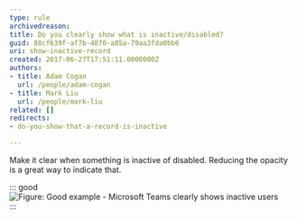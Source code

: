 ```yaml
---
type: rule
archivedreason: 
title: Do you clearly show what is inactive/disabled?
guid: 88cf639f-af7b-4870-a85a-79aa3fda0bb6
uri: show-inactive-record
created: 2017-06-27T17:51:11.0000000Z
authors:
- title: Adam Cogan
  url: /people/adam-cogan
- title: Mark Liu
  url: /people/mark-liu
related: []
redirects:
- do-you-show-that-a-record-is-inactive

---
```


Make it clear when something is inactive of disabled. Reducing the opacity is a great way to indicate that.

<!--endintro-->

::: good  
![Figure: Good example - Microsoft Teams clearly shows inactive users](inactive-record.png)  
:::
